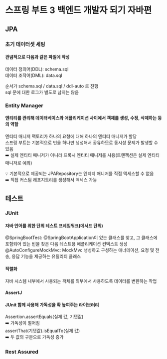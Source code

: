 # 스프링 부트 3 백엔드 개발자 되기 자바편

## JPA
### 초기 데이터셋 세팅
#### 관념적으로 다음과 같은 파일에 작성  
데이터 정의어(DDL): schema.sql  
데이터 조작어(DML): data.sql  

순서가 schema.sql / data.sql / ddl-auto 로 진행  
sql 문에 대한 로그가 별도로 남지는 않음

### Entity Manager
#### 엔티티를 관리해 데이터베이스와 애플리케이션 사이에서 객체를 생성, 수정, 삭제하는 등의 역할
엔티티 매니저 팩토리가 하나의 요청에 대해 하나의 엔티티 매니저가 할당  
스프링 부트는 기본적으로 빈을 하나만 생성해서 공유하므로 동시성 문제가 발생할 수 있음  
➡️ 실제 엔티티 매니저가 아니라 프록시 엔티티 매니저를 사용(트랜잭션은 실제 엔티티 매니저로 예외)

💡 기본적으로 제공되는 JPARepository는 엔티티 매니저를 직접 액세스할 수 없음  
➡️ 직접 커스텀 레포지토리를 생성해서 액세스 가능

## 테스트
### JUnit
#### 자바 언어를 위한 단위 테스트 프레임워크(메서드 단위)
@SpringBootTest: @SpringBootApplication이 있는 클래스를 찾고, 그 클래스에 포함되어 있는 빈을 찾은 다음 테스트용 애플리케이션 컨텍스트 생성  
@AutoConfigureMockMvc: MockMvc 생성하고 구성하는 애너테이션, 요청 및 전송, 응답 기능을 제공하는 유틸리티 클래스  

#### 직렬화
자바 시스템 내부에서 사용되는 객체를 외부에서 사용하도록 데이터를 변환하는 작업

#### AssertJ
#### JUnit 함께 사용해 가독성을 확 높여주는 라이브러리
Assertion.assertEquals(실제 값, 기댓값)  
➡️ 가독성이 떨어짐  
assertThat(기댓값).isEqualTo(실제 값)  
➡️ 두 값의 구분으로 가독성 증가  


### Rest Assured

